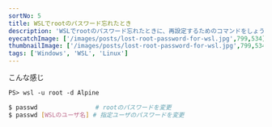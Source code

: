 ```yaml
---
sortNo: 5
title: WSLでrootのパスワード忘れたとき
description: 'WSLでrootのパスワード忘れたときに、再設定するためのコマンドをしょうかいします！'
eyecatchImage: ['/images/posts/lost-root-password-for-wsl.jpg',799,534]
thumbnailImage: ['/images/posts/lost-root-password-for-wsl.jpg',799,534]
tags: ['Windows', 'WSL', 'Linux']
---
```


こんな感じ

```ps
PS> wsl -u root -d Alpine
```

```sh
$ passwd                # rootのパスワードを変更
$ passwd [WSLのユーザ名] # 指定ユーザのパスワードを変更
```
